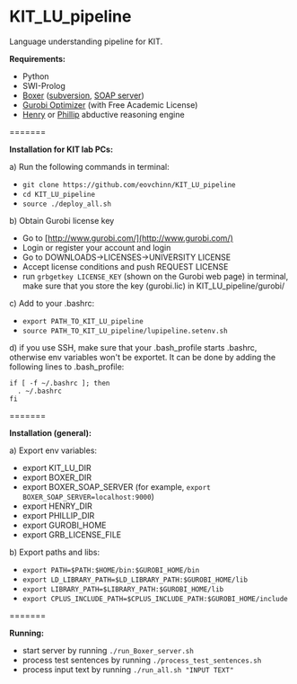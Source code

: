 # KIT_LU_pipeline
Language understanding pipeline for KIT.

**Requirements:**
* Python
* SWI-Prolog
* [Boxer](http://svn.ask.it.usyd.edu.au/trac/candc/wiki/boxer) ([subversion](http://svn.ask.it.usyd.edu.au/trac/candc/wiki/Subversion), [SOAP server](http://svn.ask.it.usyd.edu.au/trac/candc/wiki/InstallSOAP))
* [Gurobi Optimizer](http://www.gurobi.com/) (with Free Academic License)
* [Henry](https://github.com/naoya-i/henry-n700) or [Phillip](https://github.com/kazeto/phillip) abductive reasoning engine

=======

**Installation for KIT lab PCs:**

a) Run the following commands in terminal:
- `git clone https://github.com/eovchinn/KIT_LU_pipeline`
- `cd KIT_LU_pipeline`
- `source ./deploy_all.sh`

b) Obtain Gurobi license key
- Go to [http://www.gurobi.com/](http://www.gurobi.com/)
- Login or register your account and login
- Go to DOWNLOADS->LICENSES->UNIVERSITY LICENSE
- Accept license conditions and push REQUEST LICENSE
- run `grbgetkey LICENSE_KEY` (shown on the Gurobi web page) in terminal, make sure that you store the key (gurobi.lic) in KIT_LU_pipeline/gurobi/

c) Add to your .bashrc: 
- `export PATH_TO_KIT_LU_pipeline`
- `source PATH_TO_KIT_LU_pipeline/lupipeline.setenv.sh`

d) if you use SSH, make sure that your .bash_profile starts .bashrc, otherwise env variables won't be exportet. It can be done by adding the following lines to .bash_profile:
```
if [ -f ~/.bashrc ]; then
  . ~/.bashrc
fi
```

=======

**Installation (general):**

a) Export env variables:
* export KIT_LU_DIR
* export BOXER_DIR
* export BOXER_SOAP_SERVER (for example, `export BOXER_SOAP_SERVER=localhost:9000`)
* export HENRY_DIR
* export PHILLIP_DIR
* export GUROBI_HOME
* export GRB_LICENSE_FILE

b) Export paths and libs:
* `export PATH=$PATH:$HOME/bin:$GUROBI_HOME/bin`
* `export LD_LIBRARY_PATH=$LD_LIBRARY_PATH:$GUROBI_HOME/lib`
* `export LIBRARY_PATH=$LIBRARY_PATH:$GUROBI_HOME/lib`
* `export CPLUS_INCLUDE_PATH=$CPLUS_INCLUDE_PATH:$GUROBI_HOME/include`

=======

**Running:**
* start server by running `./run_Boxer_server.sh`
* process test sentences by running `./process_test_sentences.sh`
* process input text by running `./run_all.sh "INPUT TEXT"`
